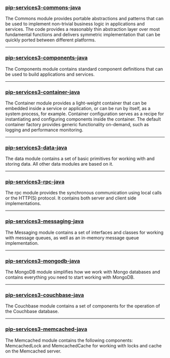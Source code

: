 
### [pip-services3-commons-java](java/pip-services3-commons/index)

The Commons module provides portable abstractions and patterns that can be used to implement non-trivial business logic in applications and services. The code provides a reasonably thin abstraction layer over most fundamental functions and delivers symmetric implementation that can be quickly ported between different platforms.

---

### [pip-services3-components-java](java/pip-services3-components/index)

The Components module contains standard component definitions that can be used to build applications and services.

---

### [pip-services3-container-java]()

The Container module provides a light-weight container that can be embedded inside a service or application, or can be run by itself, as a system process, for example. Container configuration serves as a recipe for instantiating and configuring components inside the container.
The default container factory provides generic functionality on-demand, such as logging and performance monitoring.

---

### [pip-services3-data-java]()

The data module contains a set of basic primitives for working with and storing data. All other data modules are based on it.

---

### [pip-services3-rpc-java]()

The rpc module provides the synchronous communication using local calls or the HTTP(S) protocol. It contains both server and client side implementations.

---

### [pip-services3-messaging-java]()

The Messaging module contains a set of interfaces and classes for working with message queues, as well as an in-memory message queue implementation. 

---

### [pip-services3-mongodb-java]()

The MongoDB module simplifies how we work with Mongo databases and contains everything you need to start working with MongoDB.

---

### [pip-services3-couchbase-java]()

The Couchbase module contains a set of components for the operation of the Couchbase database.

---

### [pip-services3-memcached-java]()

The Memcached module contains the following components: MemcachedLock and MemcachedCache for working with locks and cache on the Memcached server.